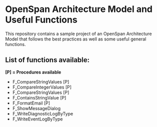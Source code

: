 # OpenSpan Architecture Model and Useful Functions

This repository contains a sample project of an OpenSpan Architecture Model that follows the best practices as well as some useful general functions.

## List of functions available:

**[P] = Procedures available**

- F_CompareStringValues [P]
- F_CompareIntegerValues [P]
- F_CompareStringValues [P]
- F_ContainsStringValue [P]
- F_FormatEmail [P]
- F_ShowMessageDialog
- F_WriteDiagnosticLogByType
- F_WriteEventLogByType
